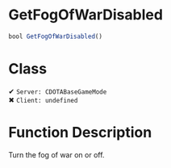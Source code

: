 # GetFogOfWarDisabled
```js	
bool GetFogOfWarDisabled()
```
# Class
✔ `Server: CDOTABaseGameMode`  
✖ `Client: undefined`  

# Function Description
Turn the fog of war on or off.
